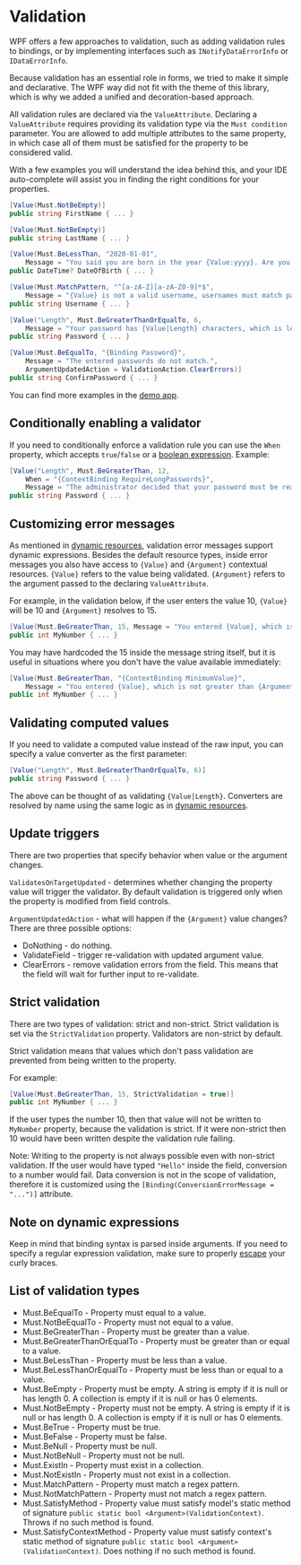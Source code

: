 # Validation

WPF offers a few approaches to validation, such as adding validation rules to bindings, or by implementing interfaces such as `INotifyDataErrorInfo` or `IDataErrorInfo`.

Because validation has an essential role in forms, we tried to make it simple and declarative.
The WPF way did not fit with the theme of this library, which is why we added a unified and decoration-based approach.

All validation rules are declared via the `ValueAttribute`. Declaring a `ValueAttribute` requires providing its validation type via the `Must condition` parameter. You are allowed to add multiple attributes to the same property, in which case all of them must be satisfied for the property to be considered valid.

With a few examples you will understand the idea behind this, and your IDE auto-complete will assist you in finding the right conditions for your properties.

```csharp
[Value(Must.NotBeEmpty)]
public string FirstName { ... }

[Value(Must.NotBeEmpty)]
public string LastName { ... }

[Value(Must.BeLessThan, "2020-01-01",
    Message = "You said you are born in the year {Value:yyyy}. Are you really from the future?")]
public DateTime? DateOfBirth { ... }

[Value(Must.MatchPattern, "^[a-zA-Z][a-zA-Z0-9]*$",
    Message = "{Value} is not a valid username, usernames must match pattern {Argument}.")]
public string Username { ... }

[Value("Length", Must.BeGreaterThanOrEqualTo, 6,
    Message = "Your password has {Value|Length} characters, which is less than the required {Argument}.")]
public string Password { ... }

[Value(Must.BeEqualTo, "{Binding Password}",
    Message = "The entered passwords do not match.",
    ArgumentUpdatedAction = ValidationAction.ClearErrors)]
public string ConfirmPassword { ... }
```

You can find more examples in the [demo app](https://github.com/WPF-Forge/Forge.Forms/tree/master/Forge.Forms/src/Forge.Forms.Demo/Models).

## Conditionally enabling a validator

If you need to conditionally enforce a validation rule you can use the `When` property, which accepts `true`/`false` or a [boolean expression](dynamic-resources.md#boolean-expressions).
Example:

```csharp
[Value("Length", Must.BeGreaterThan, 12,
    When = "{ContextBinding RequireLongPasswords}",
    Message = "The administrator decided that your password must be really long!")]
public string Password { ... }
```

## Customizing error messages

As mentioned in [dynamic resources](dynamic-resources.md#dynamic-expressions), validation error messages support dynamic expressions.
Besides the default resource types, inside error messages you also have access to `{Value}` and `{Argument}` contextual resources. `{Value}` refers to the value being validated. `{Argument}` refers to the argument passed to the declaring `ValueAttribute`.

For example, in the validation below, if the user enters the value 10, `{Value}` will be 10 and `{Argument}` resolves to 15.

```csharp
[Value(Must.BeGreaterThan, 15, Message = "You entered {Value}, which is not greater than {Argument}.")]
public int MyNumber { ... }
```

You may have hardcoded the 15 inside the message string itself, but it is useful in situations where you don't have the value available immediately:

```csharp
[Value(Must.BeGreaterThan, "{ContextBinding MinimumValue}",
    Message = "You entered {Value}, which is not greater than {Argument}.")]
public int MyNumber { ... }
```

## Validating computed values

If you need to validate a computed value instead of the raw input, you can specify a value converter as the first parameter:

```csharp
[Value("Length", Must.BeGreaterThanOrEqualTo, 6)]
public string Password { ... }
```

The above can be thought of as validating `{Value|Length}`.
Converters are resolved by name using the same logic as in [dynamic resources](dynamic-resources.md#syntax-specification).

## Update triggers

There are two properties that specify behavior when value or the argument changes.

`ValidatesOnTargetUpdated` - determines whether changing the property value will trigger the validator.
By default validation is triggered only when the property is modified from field controls.

`ArgumentUpdatedAction` - what will happen if the `{Argument}` value changes? There are three possible options:

- DoNothing - do nothing.
- ValidateField - trigger re-validation with updated argument value.
- ClearErrors - remove validation errors from the field. This means that the field will wait for further input to re-validate.

## Strict validation

There are two types of validation: strict and non-strict. Strict validation is set via the `StrictValidation` property. Validators are non-strict by default.

Strict validation means that values which don't pass validation are prevented from being written to the property.

For example:

```csharp
[Value(Must.BeGreaterThan, 15, StrictValidation = true)]
public int MyNumber { ... }
```

If the user types the number 10, then that value will not be written to `MyNumber` property, because the validation is strict.
If it were non-strict then 10 would have been written despite the validation rule failing.

Note: Writing to the property is not always possible even with non-strict validation.
If the user would have typed `"Hello"` inside the field, conversion to a number would fail.
Data conversion is not in the scope of validation, therefore it is customized using the `[Binding(ConversionErrorMessage = "...")]` attribute.

## Note on dynamic expressions

Keep in mind that binding syntax is parsed inside arguments. If you need to specify a regular expression validation, make sure to properly [escape](dynamic-resources.md#escaping-curly-braces) your curly braces.

## List of validation types

- Must.BeEqualTo - Property must equal to a value.
- Must.NotBeEqualTo - Property must not equal to a value.
- Must.BeGreaterThan - Property must be greater than a value.
- Must.BeGreaterThanOrEqualTo - Property must be greater than or equal to a value.
- Must.BeLessThan - Property must be less than a value.
- Must.BeLessThanOrEqualTo - Property must be less than or equal to a value.
- Must.BeEmpty - Property must be empty. A string is empty if it is null or has length 0. A collection is empty if it is null or has 0 elements.
- Must.NotBeEmpty - Property must not be empty. A string is empty if it is null or has length 0. A collection is empty if it is null or has 0 elements.
- Must.BeTrue - Property must be true.
- Must.BeFalse - Property must be false.
- Must.BeNull - Property must be null.
- Must.NotBeNull - Property must not be null.
- Must.ExistIn - Property must exist in a collection.
- Must.NotExistIn - Property must not exist in a collection.
- Must.MatchPattern - Property must match a regex pattern.
- Must.NotMatchPattern - Property must not match a regex pattern.
- Must.SatisfyMethod - Property value must satisfy model's static method of signature `public static bool <Argument>(ValidationContext)`. Throws if no such method is found.
- Must.SatisfyContextMethod - Property value must satisfy context's static method of signature `public static bool <Argument>(ValidationContext)`. Does nothing if no such method is found.
